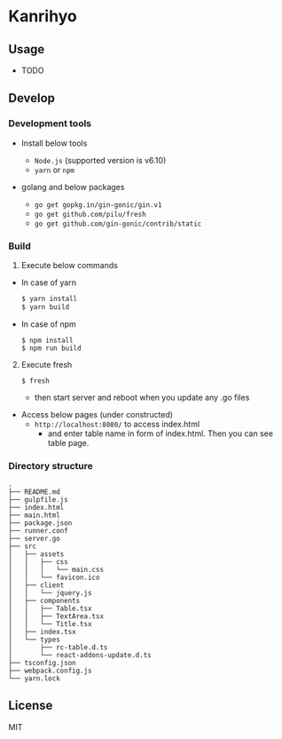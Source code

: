 # Kanrihyo

## Usage

* TODO

## Develop

### Development tools

* Install below tools
  * `Node.js` (supported version is v6.10)
  * `yarn` or `npm`

* golang and below packages
  - `go get gopkg.in/gin-gonic/gin.v1`
  - `go get github.com/pilu/fresh`
  - `go get github.com/gin-gonic/contrib/static`

### Build

1. Execute below commands
  - In case of yarn
      ```sh
      $ yarn install
      $ yarn build
      ```
  - In case of npm
      ```
      $ npm install
      $ npm run build
      ```
2. Execute fresh
    ```
    $ fresh
    ```
    - then start server and reboot when you update any .go files

* Access below pages (under constructed)
  - `http://localhost:8080/` to access index.html
      - and enter table name in form of index.html. Then you can see table page.

### Directory structure

```
.
├── README.md
├── gulpfile.js
├── index.html
├── main.html
├── package.json
├── runner.conf
├── server.go
├── src
│   ├── assets
│   │   ├── css
│   │   │   └── main.css
│   │   └── favicon.ico
│   ├── client
│   │   └── jquery.js
│   ├── components
│   │   ├── Table.tsx
│   │   ├── TextArea.tsx
│   │   └── Title.tsx
│   ├── index.tsx
│   └── types
│       ├── rc-table.d.ts
│       └── react-addons-update.d.ts
├── tsconfig.json
├── webpack.config.js
└── yarn.lock
```

## License

MIT
